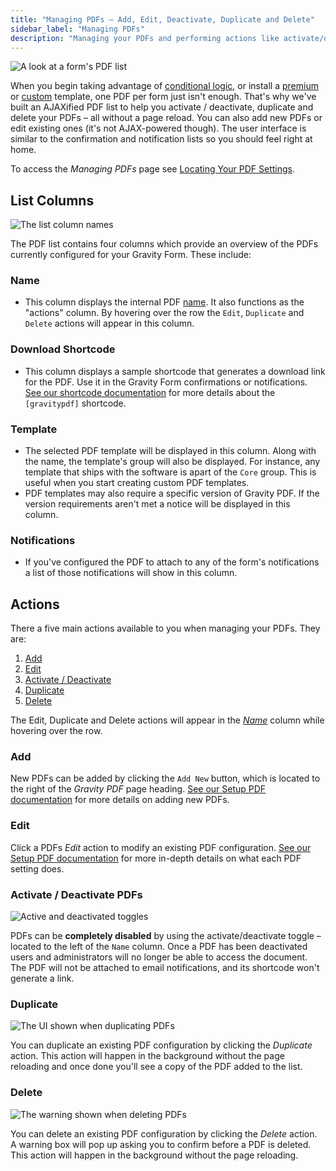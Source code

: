 ```yaml
---
title: "Managing PDFs – Add, Edit, Deactivate, Duplicate and Delete"
sidebar_label: "Managing PDFs"
description: "Managing your PDFs and performing actions like activate/deactivate, duplicate and deleting is a breeze – and it all can be done without a page reload!"
---
```


![A look at a form's PDF list](https://resources.gravitypdf.com/uploads/2015/10/pdf-list.png) 

When you begin taking advantage of [conditional logic](setup-pdf.md#conditional-logic), or install a [premium](https://gravitypdf.com/shop/) or [custom](https://gravitypdf.com/integration-services/) template, one PDF per form just isn't enough. That's why we've built an AJAXified PDF list to help you activate / deactivate, duplicate and delete your PDFs – all without a page reload. You can also add new PDFs or edit existing ones (it's not AJAX-powered though). The user interface is similar to the confirmation and notification lists so you should feel right at home. 

To access the *Managing PDFs* page see [Locating Your PDF Settings](setup-pdf.md#locating-pdf-settings).

## List Columns 

![The list column names](https://resources.gravitypdf.com/uploads/2015/10/column-list.png) 

The PDF list contains four columns which provide an overview of the PDFs currently configured for your Gravity Form. These include:

### Name 
* This column displays the internal PDF [name](setup-pdf.md#name). It also functions as the "actions" column. By hovering over the row the `Edit`, `Duplicate` and `Delete` actions will appear in this column.

### Download Shortcode 
* This column displays a sample shortcode that generates a download link for the PDF. Use it in the Gravity Form confirmations or notifications. [See our shortcode documentation](shortcodes.md) for more details about the `[gravitypdf]` shortcode.

### Template 
* The selected PDF template will be displayed in this column. Along with the name, the template's group will also be displayed. For instance, any template that ships with the software is apart of the `Core` group. This is useful when you start creating custom PDF templates.
* PDF templates may also require a specific version of Gravity PDF. If the version requirements aren't met a notice will be displayed in this column.

### Notifications
* If you've configured the PDF to attach to any of the form's notifications a list of those notifications will show in this column.

## Actions 

There a five main actions available to you when managing your PDFs. They are:

1.  [Add](#add)
2.  [Edit](#edit)
3.  [Activate / Deactivate](#activate--deactivate-pdfs)
4.  [Duplicate](#duplicate)
5.  [Delete](#delete)

The Edit, Duplicate and Delete actions will appear in the [*Name*](#name) column while hovering over the row.

### Add 

New PDFs can be added by clicking the `Add New` button, which is located to the right of the *Gravity PDF* page heading. [See our Setup PDF documentation](setup-pdf.md) for more details on adding new PDFs.

### Edit 

Click a PDFs *Edit* action to modify an existing PDF configuration. [See our Setup PDF documentation](setup-pdf.md) for more in-depth details on what each PDF setting does.

### Activate / Deactivate PDFs 

![Active and deactivated toggles](https://resources.gravitypdf.com/uploads/2015/10/toggles.png) 

PDFs can be **completely disabled** by using the activate/deactivate toggle – located to the left of the `Name` column. Once a PDF has been deactivated users and administrators will no longer be able to access the document. The PDF will not be attached to email notifications, and its shortcode won't generate a link.

### Duplicate 

![The UI shown when duplicating PDFs](https://resources.gravitypdf.com/uploads/2015/10/duplcate.png) 

You can duplicate an existing PDF configuration by clicking the *Duplicate* action. This action will happen in the background without the page reloading and once done you'll see a copy of the PDF added to the list.

### Delete 

![The warning shown when deleting PDFs](https://resources.gravitypdf.com/uploads/2015/10/delete.png) 

You can delete an existing PDF configuration by clicking the *Delete* action. A warning box will pop up asking you to confirm before a PDF is deleted. This action will happen in the background without the page reloading.
